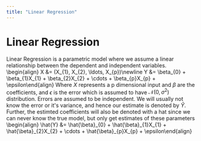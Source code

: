 ```yaml
---
title: "Linear Regression"
---
```


# Linear Regression

Linear Regression is a parametric model where we assume a linear relationship between the dependent and independent variables.
\begin{align}
    X &= (X_{1}, X_{2}, \ldots, X_{p})\newline
    Y &= \beta_{0} + \beta_{1}X_{1} + \beta_{2}X_{2} + \cdots + \beta_{p}X_{p} + \epsilon\end{align}
Where $X$ represents a p dimensional input and $\beta$ are the coefficients, and $\epsilon$ is the error which is assumed to have $\mathcal{N}(0, \sigma^{2})$ distribution. Errors are assumed to be independent. We will usually not know the error or it's variance, and hence our estimate is denoted by $\hat{Y}$. Further, the estimted coefficients will also be denoted with a hat since we can never know the true model, but only get estimates of these parameters
\begin{align}
    \hat{Y} &= \hat{\beta}\_{0} + \hat{\beta}\_{1}X_{1} + \hat{\beta}\_{2}X_{2} + \cdots + \hat{\beta}\_{p}X_{p} + \epsilon\end{align}
